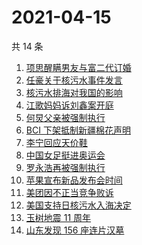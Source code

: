# 2021-04-15

共 14 条

<!-- BEGIN ZHIHUSEARCH -->
<!-- 最后更新时间 Thu Apr 15 2021 12:02:46 GMT+0800 (China Standard Time) -->
1. [项思醒瞒男友与富二代订婚](https://www.zhihu.com/search?q=项思醒)
1. [任豪关于核污水事件发言](https://www.zhihu.com/search?q=任豪)
1. [核污水排海对我国的影响](https://www.zhihu.com/search?q=日本核污水)
1. [江歌妈妈诉刘鑫案开庭](https://www.zhihu.com/search?q=江歌案)
1. [何炅父亲被强制执行](https://www.zhihu.com/search?q=何炅父亲)
1. [BCI 下架抵制新疆棉花声明](https://www.zhihu.com/search?q=bci)
1. [李宁回应天价鞋](https://www.zhihu.com/search?q=李宁)
1. [中国女足挺进奥运会](https://www.zhihu.com/search?q=中国女足)
1. [罗永浩再被强制执行](https://www.zhihu.com/search?q=罗永浩)
1. [苹果宣布新品发布会时间](https://www.zhihu.com/search?q=苹果新品发布会)
1. [美团因不正当竞争败诉](https://www.zhihu.com/search?q=美团败诉)
1. [美国支持日核污水入海决定](https://www.zhihu.com/search?q=美国支持核污水入海)
1. [玉树地震 11 周年](https://www.zhihu.com/search?q=玉树地震)
1. [山东发现 156 座连片汉墓](https://www.zhihu.com/search?q=菏泽汉墓)
<!-- END ZHIHUSEARCH -->
